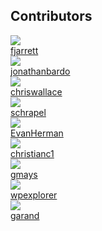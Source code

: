 ## Contributors

<section class="contributor-container"><a href="https://github.com/fjarrett" target="_blank"><img src="https://avatars.githubusercontent.com/u/522158?v=3" class="contributor-image" /> <br />fjarrett</a></section>
<section class="contributor-container"><a href="https://github.com/jonathanbardo" target="_blank"><img src="https://avatars.githubusercontent.com/u/1933681?v=3" class="contributor-image" /> <br />jonathanbardo</a></section>
<section class="contributor-container"><a href="https://github.com/chriswallace" target="_blank"><img src="https://avatars.githubusercontent.com/u/80830?v=3" class="contributor-image" /> <br />chriswallace</a></section>
<section class="contributor-container"><a href="https://github.com/schrapel" target="_blank"><img src="https://avatars.githubusercontent.com/u/3613405?v=3" class="contributor-image" /> <br />schrapel</a></section>
<section class="contributor-container"><a href="https://github.com/EvanHerman" target="_blank"><img src="https://avatars.githubusercontent.com/u/5321364?v=3" class="contributor-image" /> <br />EvanHerman</a></section>
<section class="contributor-container"><a href="https://github.com/christianc1" target="_blank"><img src="https://avatars.githubusercontent.com/u/5025568?v=3" class="contributor-image" /> <br />christianc1</a></section>
<section class="contributor-container"><a href="https://github.com/gmays" target="_blank"><img src="https://avatars.githubusercontent.com/u/6279639?v=3" class="contributor-image" /> <br />gmays</a></section>
<section class="contributor-container"><a href="https://github.com/wpexplorer" target="_blank"><img src="https://avatars.githubusercontent.com/u/1128841?v=3" class="contributor-image" /> <br />wpexplorer</a></section>
<section class="contributor-container"><a href="https://github.com/garand" target="_blank"><img src="https://avatars.githubusercontent.com/u/82437?v=3" class="contributor-image" /> <br />garand</a></section>
